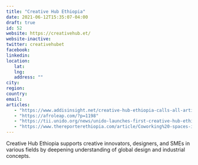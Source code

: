```yaml
---
title: "Creative Hub Ethiopia"
date: 2021-06-12T15:35:07-04:00
draft: true
id: 52
website: https://creativehub.et/
website-inactive: 
twitter: creativehubet
facebook: 
linkedin: 
location: 
   lat: 
   lng: 
   address: ""
city: 
region: 
country: 
email: 
articles:
   - "https://www.addisinsight.net/creative-hub-ethiopia-calls-all-artisans-to-apply-to-their-new-incubation-program/"
   - "https://afroleap.com/?p=1198"
   - "https://tii.unido.org/news/unido-launches-first-creative-hub-ethiopia-support-creative-industries-and-entrepreneurship"
   - "https://www.thereporterethiopia.com/article/Coworking%20-spaces-inspiring-innovators?__cf_chl_jschl_tk__=900d1e63dd6e061fb463b36df14fd4115d8531ad-1623933999-0-AUc_NftUM3vMEMbcY5-ciLTo4vxjQYrjLzUQk0oUYk7TcO1jnr-ilZQXHOa0lmQkvrUyhEKDugCtr7axhcm5J-sg311vQXGoELhHMSSkBFefeSU5VzIxRY4_vE58vucJnmhliOgksk07WytjrXI8qPo018MC34mZvy__F8LgkP1K5RCNEcqNiygpqwifEM5YiBb4ue0224j2hbTEZR57851KVF-SGBNVCUPow8HtQRDSnfu8Pxvoib4mFR4lJfUvznP3W7uii0k-cGEfq8SaEfZ2TiADkTY25ZPMCBBaRrY6-ZTEH2vlHMGCLQgQOxuxcfW39JRpob30myQuL602y_LJDQ3exR-bnUy8lANnxj9GKIyw7TeX_yOWnbVQk1LAwqajNoX114Zx4mn2EpMiLVgyIEaz_Mq6rwg1Yy4Zzo69TPD4XJsmV_V_eC8Wgl43SKrLflrpo-1EE6-kL9QhPME"
---
```

Creative Hub Ethiopia supports creative innovators, designers, and SMEs in various fields by deepening understanding of global design and industrial concepts.
